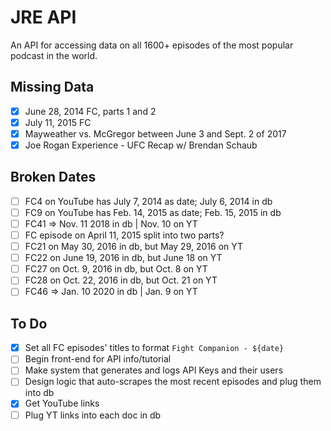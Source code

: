# JRE API

An API for accessing data on all 1600+ episodes of the most popular podcast in the world.

## Missing Data

- [x] June 28, 2014 FC, parts 1 and 2
- [x] July 11, 2015 FC
- [x] Mayweather vs. McGregor between June 3 and Sept. 2 of 2017
- [x] Joe Rogan Experience - UFC Recap w/ Brendan Schaub

## Broken Dates

- [ ] FC4 on YouTube has July 7, 2014 as date; July 6, 2014 in db
- [ ] FC9 on YouTube has Feb. 14, 2015 as date; Feb. 15, 2015 in db
- [ ] FC41 => Nov. 11 2018 in db | Nov. 10 on YT
- [ ] FC episode on April 11, 2015 split into two parts?
- [ ] FC21 on May 30, 2016 in db, but May 29, 2016 on YT
- [ ] FC22 on June 19, 2016 in db, but June 18 on YT
- [ ] FC27 on Oct. 9, 2016 in db, but Oct. 8 on YT
- [ ] FC28 on Oct. 22, 2016 in db, but Oct. 21 on YT
- [ ] FC46 => Jan. 10 2020 in db | Jan. 9 on YT

## To Do

- [x] Set all FC episodes' titles to format `Fight Companion - ${date}`
- [ ] Begin front-end for API info/tutorial
- [ ] Make system that generates and logs API Keys and their users
- [ ] Design logic that auto-scrapes the most recent episodes and plug them into db
- [x] Get YouTube links
- [ ] Plug YT links into each doc in db